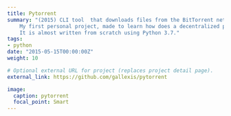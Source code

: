 ```yaml
---
title: Pytorrent
summary: "(2015) CLI tool  that downloads files from the BitTorrent network. \n
    My first personal project, made to learn how does a decentralized protocol work and improve my Python/Network skills.\n
    It is almost written from scratch using Python 3.7."
tags:
- python
date: "2015-05-15T00:00:00Z"
weight: 10

# Optional external URL for project (replaces project detail page).
external_link: https://github.com/gallexis/pytorrent

image:
  caption: pytorrent
  focal_point: Smart
---
```

